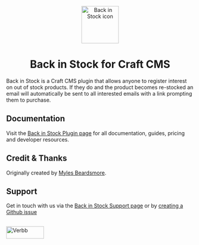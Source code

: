 <p align="center"><img src="https://verbb.imgix.net/plugins/back-in-stock/back-in-stock-icon.svg" width="100" height="100" alt="Back in Stock icon"></p>
<h1 align="center">Back in Stock for Craft CMS</h1>

Back in Stock is a Craft CMS plugin that allows anyone to register interest on out of stock products. If they do and the product becomes re-stocked an email will automatically be sent to all interested emails with a link prompting them to purchase.

## Documentation
Visit the [Back in Stock Plugin page](https://verbb.io/craft-plugins/back-in-stock) for all documentation, guides, pricing and developer resources.

## Credit & Thanks
Originally created by [Myles Beardsmore](https://github.com/mediabeastnz).

## Support
Get in touch with us via the [Back in Stock Support page](https://verbb.io/craft-plugins/back-in-stock/support) or by [creating a Github issue](https://github.com/verbb/back-in-stock/issues)

<h2></h2>

<a href="https://verbb.io" target="_blank">
    <img width="101" height="33" src="https://verbb.io/assets/img/verbb-pill.svg" alt="Verbb">
</a>
